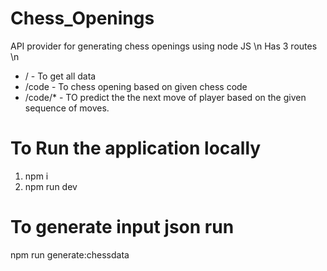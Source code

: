 # Chess_Openings
API provider for generating chess openings using node JS \n
Has 3 routes \n
- /  - To get all data
- /code - To chess opening based on given chess code
- /code/*  - TO predict the the next move of player based on the given sequence of moves.

# To Run the application locally
1. npm i
2. npm run dev


# To generate input json run
npm run generate:chessdata


